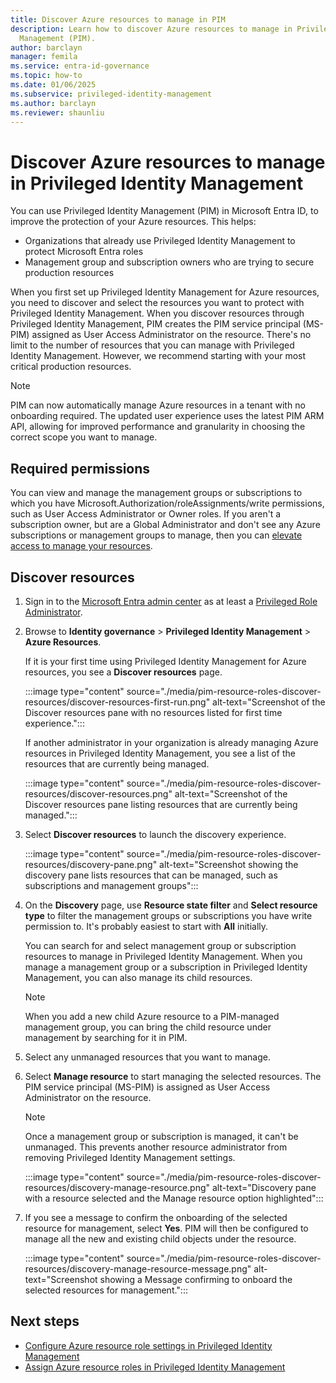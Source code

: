 ```yaml
---
title: Discover Azure resources to manage in PIM
description: Learn how to discover Azure resources to manage in Privileged Identity
  Management (PIM).
author: barclayn
manager: femila
ms.service: entra-id-governance
ms.topic: how-to
ms.date: 01/06/2025
ms.subservice: privileged-identity-management
ms.author: barclayn
ms.reviewer: shaunliu
---
```


# Discover Azure resources to manage in Privileged Identity Management

You can use Privileged Identity Management (PIM) in Microsoft Entra ID, to improve the protection of your Azure resources. This helps:

- Organizations that already use Privileged Identity Management to protect Microsoft Entra roles
- Management group and subscription owners who are trying to secure production resources

When you first set up Privileged Identity Management for Azure resources, you need to discover and select the resources you want to protect with Privileged Identity Management. When you discover resources through Privileged Identity Management, PIM creates the PIM service principal (MS-PIM) assigned as User Access Administrator on the resource. There's no limit to the number of resources that you can manage with Privileged Identity Management. However, we recommend starting with your most critical production resources.

>[!NOTE]
>PIM can now automatically manage Azure resources in a tenant with no onboarding required. The updated user experience uses the latest PIM ARM API, allowing for improved performance and granularity in choosing the correct scope you want to manage. 

## Required permissions


You can view and manage the management groups or subscriptions to which you have Microsoft.Authorization/roleAssignments/write permissions, such as User Access Administrator or Owner roles. If you aren't a subscription owner, but are a Global Administrator and don't see any Azure subscriptions or management groups to manage, then you can [elevate access to manage your resources](/azure/role-based-access-control/elevate-access-global-admin).

## Discover resources

1. Sign in to the [Microsoft Entra admin center](https://entra.microsoft.com) as at least a [Privileged Role Administrator](~/identity/role-based-access-control/permissions-reference.md#privileged-role-administrator).

1.  Browse to **Identity governance** > **Privileged Identity Management** > **Azure Resources**.

    If it is your first time using Privileged Identity Management for Azure resources, you see a **Discover resources** page.

    :::image type="content" source="./media/pim-resource-roles-discover-resources/discover-resources-first-run.png" alt-text="Screenshot of the Discover resources pane with no resources listed for first time experience.":::

    If another administrator in your organization is already managing Azure resources in Privileged Identity Management, you see a list of the resources that are currently being managed.

    :::image type="content" source="./media/pim-resource-roles-discover-resources/discover-resources.png" alt-text="Screenshot of the Discover resources pane listing resources that are currently being managed.":::

1. Select **Discover resources** to launch the discovery experience.

    :::image type="content" source="./media/pim-resource-roles-discover-resources/discovery-pane.png" alt-text="Screenshot showing the discovery pane lists resources that can be managed, such as subscriptions and management groups":::

1. On the **Discovery** page, use **Resource state filter** and **Select resource type** to filter the management groups or subscriptions you have write permission to. It's probably easiest to start with **All** initially.

   You can search for and select management group or subscription resources to manage in Privileged Identity Management. When you manage a management group or a subscription in Privileged Identity Management, you can also manage its child resources.

   > [!Note]
   > When you add a new child Azure resource to a PIM-managed management group, you can bring the child resource under management by searching for it in PIM.

1. Select any unmanaged resources that you want to manage.

1. Select **Manage resource** to start managing the selected resources. The PIM service principal (MS-PIM) is assigned as User Access Administrator on the resource.

    > [!NOTE]
    > Once a management group or subscription is managed, it can't be unmanaged. This prevents another resource administrator from removing Privileged Identity Management settings.
     
    :::image type="content" source="./media/pim-resource-roles-discover-resources/discovery-manage-resource.png" alt-text="Discovery pane with a resource selected and the Manage resource option highlighted":::

1. If you see a message to confirm the onboarding of the selected resource for management, select **Yes**. PIM will then be configured to manage all the new and existing child objects under the resource.

    :::image type="content" source="./media/pim-resource-roles-discover-resources/discovery-manage-resource-message.png" alt-text="Screenshot showing a Message confirming to onboard the selected resources for management.":::

## Next steps

- [Configure Azure resource role settings in Privileged Identity Management](pim-resource-roles-configure-role-settings.md)
- [Assign Azure resource roles in Privileged Identity Management](pim-resource-roles-assign-roles.md)